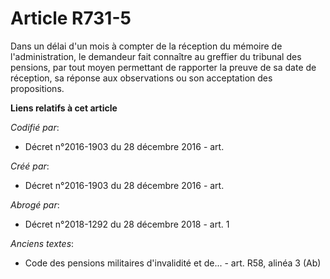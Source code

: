 # Article R731-5

Dans un délai d'un mois à compter de la réception du mémoire de l'administration, le demandeur fait connaître au greffier du
tribunal des pensions, par tout moyen permettant de rapporter la preuve de sa date de réception, sa réponse aux observations
ou son acceptation des propositions.

**Liens relatifs à cet article**

_Codifié par_:

  - Décret n°2016-1903 du 28 décembre 2016 - art.

_Créé par_:

  - Décret n°2016-1903 du 28 décembre 2016 - art.

_Abrogé par_:

  - Décret n°2018-1292 du 28 décembre 2018 - art. 1

_Anciens textes_:

  - Code des pensions militaires d'invalidité et de... - art. R58, alinéa 3 (Ab)
